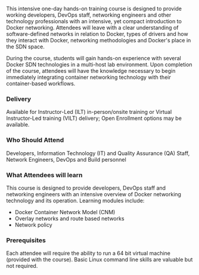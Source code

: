 <!-- Docker Networking -->

This intensive one-day hands-on training course is designed to provide working developers, DevOps staff, networking engineers and other technology professionals with an intensive, yet compact introduction to Docker networking. Attendees will leave with a clear understanding of software-defined networks in relation to Docker, types of drivers and how they interact with Docker, networking methodologies and Docker's place in the SDN space.

During the course, students will gain hands-on experience with several Docker SDN technologies in a multi-host lab environment. Upon completion of the course, attendees will have the knowledge necessary to begin immediately integrating container networking technology with their container-based workflows.

### Delivery

Available for Instructor-Led (ILT) in-person/onsite training or Virtual Instructor-Led training (VILT) delivery; Open Enrollment options may be available.


### Who Should Attend

Developers, Information Technology (IT) and Quality Assurance (QA) Staff, Network Engineers, DevOps and Build personnel


### What Attendees will learn

This course is designed to provide developers, DevOps staff and networking engineers with an intensive overview of
Docker networking technology and its operation. Learning modules include:

- Docker Container Network Model (CNM)
- Overlay networks and route based networks
- Network policy


### Prerequisites

Each attendee will require the ability to run a 64 bit virtual machine (provided with the course). Basic Linux command
line skills are valuable but not required.



